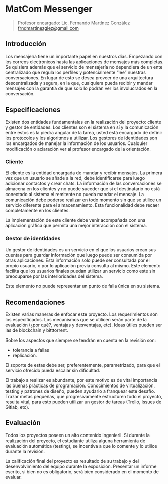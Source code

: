 # MatCom Messenger

> Profesor encargado: Lic. Fernando Martínez González [frndmartinezglez@gmail.com](mailto:frndmartinezglez@gmail.com)

## Introducción

Los mensajería tiene un importante papel en nuestros días. Empezando con los correos electrónicos hasta las aplicaciones de mensajes más completas. Se quisiera además que el servicio de mensajería no dependiera de un ente centralizado que regula los perfiles y potencialmente “lee” nuestras conversaciones. En lugar de esto se desea proveer de una arquitectura descentralizada y segura, en la que, cualquiera pueda recibir y mandar mensajes con la garantía de que solo lo podrán ver los involucrados en la conversación.

## Especificaciones

Existen dos entidades fundamentales en la realización del proyecto: cliente y gestor de entidades. Los clientes son el sistema en sí y la comunicación entre estos es la piedra angular de la tarea, usted está encargado de definir los protocolos y los algoritmos a utilizar. Los gestores de identidades son los encargados de manejar la información de los usuarios. Cualquier modificación o aclaración ver al profesor encargado de la orientación.

### Cliente

El cliente es la entidad encargada de mandar y recibir mensajes. La primera vez que un usuario se añade a la red, debe identificarse para luego adicionar contactos y crear chats. La información de las conversaciones se almacena en los clientes y no puede suceder que si el destinatario no está conectado al sistema el remitente no pueda mandar el mensaje. La comunicación debe poderse realizar en todo momento sin que se utilice un servicio diferente para el almacenamiento. Esta funcionalidad debe recaer completamente en los clientes.

La implementación de este cliente debe venir acompañada con una aplicación gráfica que permita una mejor interacción con el sistema.

### Gestor de identidades

Un gestor de identidades es un servicio en el que los usuarios crean sus cuentas para guardar información que luego puede ser consumida por otras aplicaciones. Esta información solo puede ser consultada por el propio usuario, o por lo aplicación previa consulta al mismo. Este elemento facilita que los usuarios finales puedan utilizar un servicio como este sin preocuparse por las interioridades del sistema.

Este elemento no puede representar un punto de falla única en su sistema.

## Recomendaciones

Existen varias maneras de enfocar este proyecto. Los requerimientos son los especificados. Los mecanismos que se utilicen serán parte de la evaluación (¿por qué?, ventajas y desventajas, etc). Ideas útiles pueden ser las de blockchain y bitttorrent.

Sobre los aspectos que siempre se tendrán en cuenta en la revisión son:

* tolerancia a fallas
* replicación.

El soporte de estas debe ser, preferentemente, parametrizado, para que el servicio ofrecido pueda escalar sin dificultad.

El trabajo a realizar es abundante, por este motivo es de vital importancia las buenas prácticas de programación. Conocimientos de virtualización, testing y patrones de diseño, pueden ayudarlo a franquear este desafío. Trazar metas pequeñas, que progresivamente estructuren todo el proyecto, resulta vital, para esto pueden utilizar un gestor de tareas (Trello, Issues de Gitlab, etc).

## Evaluación

Todos los proyectos poseen un alto contenido ingenieril. Si durante la realización del proyecto, el estudiante utiliza alguna herramienta de evaluación automática (testing), se incentiva a que lo comente y lo utilice durante la revisión.

La calificación final del proyecto es resultado de su trabajo y del desenvolvimiento del equipo durante la exposición. Presentar un informe escrito, si bien no es obligatorio, será bien considerado en el momento de evaluar.
